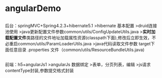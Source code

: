 # angularDemo
##  
后台：springMVC+Spring4.2.3+hibernate5.1
     >hibernate 基本配置
     >druid连接池使用
     >java更新配置文件参数common/utils/ConfigUpdateUtils.java
     >**实时加载配置文件**类路径的文件地址加载属性资源(classpath下面),修改后立即生效，不必重启common/utils/ParamLoaderUtils.java
     >java代码读取文件参数 target下面任意目录 .properties 文件（common/utils/ResourceBundleUtils.java)
##  
前端：h5+angularJs1
     >angularJs 数据绑定
     >表单，分页列表，编辑
     >js请求contentType封装,参数提交格式封装
